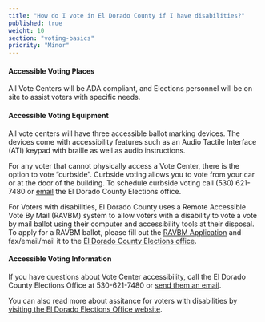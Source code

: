 ```yaml
---
title: "How do I vote in El Dorado County if I have disabilities?"
published: true
weight: 10
section: "voting-basics"
priority: "Minor"
---
```


#### Accessible Voting Places  

All Vote Centers will be ADA compliant, and Elections personnel will be on site to assist voters with specific needs.   

#### Accessible Voting Equipment  

All vote centers will have three accessible ballot marking devices. The devices come with accessibility features such as an Audio Tactile Interface (ATI) keypad with braille as well as audio instructions.

For any voter that cannot physically access a Vote Center, there is the option to vote “curbside”. Curbside voting allows you to vote from your car or at the door of the building. To schedule curbside voting call (530) 621-7480 or [email](mailto:elections@edcgov.us.) the El Dorado County Elections office.

For Voters with disabilities, El Dorado County uses a Remote Accessible Vote By Mail (RAVBM) system to allow voters with a disability to vote a vote by mail ballot using their computer and accessibility tools at their disposal. To apply for a RAVBM ballot, please fill out the [RAVBM Application](https://edcgov.us/Government/Elections/Documents/RAVBM%20Application.pdf) and fax/email/mail it to the [El Dorado County Elections office](#menu-item-contact-county-election-office).  

#### Accessible Voting Information  

If you have questions about Vote Center accessibility, call the El Dorado County Elections Office at 530-621-7480 or [send them an email](mailto:elections@edcgov.us).

You can also read more about assitance for voters with disabilities by [visiting the El Dorado Elections Office website](https://edcgov.us/Government/Elections/Pages/Voters-with-Disabilities.aspx).
 
